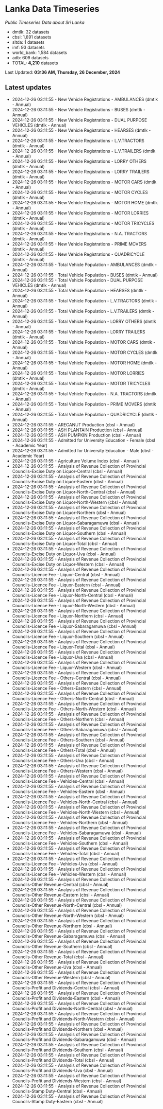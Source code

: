 # Lanka Data Timeseries
*Public Timeseries Data about Sri Lanka*

* dmtlk: 32 datasets
* cbsl: 1,891 datasets
* sltda: 1 datasets
* imf: 93 datasets
* world_bank: 1,584 datasets
* adb: 609 datasets
* TOTAL: **4,210** datasets

Last Updated: **03:36 AM, Thursday, 26 December, 2024**

## Latest updates

* 2024-12-26 03:11:55 - New Vehicle Registrations - AMBULANCES (dmtlk - Annual)
* 2024-12-26 03:11:55 - New Vehicle Registrations - BUSES (dmtlk - Annual)
* 2024-12-26 03:11:55 - New Vehicle Registrations - DUAL PURPOSE VEHICLES (dmtlk - Annual)
* 2024-12-26 03:11:55 - New Vehicle Registrations - HEARSES (dmtlk - Annual)
* 2024-12-26 03:11:55 - New Vehicle Registrations - L.V.TRACTORS (dmtlk - Annual)
* 2024-12-26 03:11:55 - New Vehicle Registrations - L.V.TRAILERS (dmtlk - Annual)
* 2024-12-26 03:11:55 - New Vehicle Registrations - LORRY OTHERS (dmtlk - Annual)
* 2024-12-26 03:11:55 - New Vehicle Registrations - LORRY TRAILERS (dmtlk - Annual)
* 2024-12-26 03:11:55 - New Vehicle Registrations - MOTOR CARS (dmtlk - Annual)
* 2024-12-26 03:11:55 - New Vehicle Registrations - MOTOR CYCLES (dmtlk - Annual)
* 2024-12-26 03:11:55 - New Vehicle Registrations - MOTOR HOME (dmtlk - Annual)
* 2024-12-26 03:11:55 - New Vehicle Registrations - MOTOR LORRIES (dmtlk - Annual)
* 2024-12-26 03:11:55 - New Vehicle Registrations - MOTOR TRICYCLES (dmtlk - Annual)
* 2024-12-26 03:11:55 - New Vehicle Registrations - N.A. TRACTORS (dmtlk - Annual)
* 2024-12-26 03:11:55 - New Vehicle Registrations - PRIME MOVERS (dmtlk - Annual)
* 2024-12-26 03:11:55 - New Vehicle Registrations - QUADRICYCLE (dmtlk - Annual)
* 2024-12-26 03:11:55 - Total Vehicle Population - AMBULANCES (dmtlk - Annual)
* 2024-12-26 03:11:55 - Total Vehicle Population - BUSES (dmtlk - Annual)
* 2024-12-26 03:11:55 - Total Vehicle Population - DUAL PURPOSE VEHICLES (dmtlk - Annual)
* 2024-12-26 03:11:55 - Total Vehicle Population - HEARSES (dmtlk - Annual)
* 2024-12-26 03:11:55 - Total Vehicle Population - L.V.TRACTORS (dmtlk - Annual)
* 2024-12-26 03:11:55 - Total Vehicle Population - L.V.TRAILERS (dmtlk - Annual)
* 2024-12-26 03:11:55 - Total Vehicle Population - LORRY OTHERS (dmtlk - Annual)
* 2024-12-26 03:11:55 - Total Vehicle Population - LORRY TRAILERS (dmtlk - Annual)
* 2024-12-26 03:11:55 - Total Vehicle Population - MOTOR CARS (dmtlk - Annual)
* 2024-12-26 03:11:55 - Total Vehicle Population - MOTOR CYCLES (dmtlk - Annual)
* 2024-12-26 03:11:55 - Total Vehicle Population - MOTOR HOME (dmtlk - Annual)
* 2024-12-26 03:11:55 - Total Vehicle Population - MOTOR LORRIES (dmtlk - Annual)
* 2024-12-26 03:11:55 - Total Vehicle Population - MOTOR TRICYCLES (dmtlk - Annual)
* 2024-12-26 03:11:55 - Total Vehicle Population - N.A. TRACTORS (dmtlk - Annual)
* 2024-12-26 03:11:55 - Total Vehicle Population - PRIME MOVERS (dmtlk - Annual)
* 2024-12-26 03:11:55 - Total Vehicle Population - QUADRICYCLE (dmtlk - Annual)
* 2024-12-26 03:11:55 - ARECANUT Production (cbsl - Annual)
* 2024-12-26 03:11:55 - ASH PLANTAIN Production (cbsl - Annual)
* 2024-12-26 03:11:55 - ASH PUMPKIN Production (cbsl - Annual)
* 2024-12-26 03:11:55 - Admitted for University Education - Female (cbsl - Academic Year)
* 2024-12-26 03:11:55 - Admitted for University Education - Male (cbsl - Academic Year)
* 2024-12-26 03:11:55 - Agriculture Volume Index (cbsl - Annual)
* 2024-12-26 03:11:55 - Analysis of Revenue Collection of Provincial Councils-Excise Duty on Liquor-Central (cbsl - Annual)
* 2024-12-26 03:11:55 - Analysis of Revenue Collection of Provincial Councils-Excise Duty on Liquor-Eastern (cbsl - Annual)
* 2024-12-26 03:11:55 - Analysis of Revenue Collection of Provincial Councils-Excise Duty on Liquor-North-Central (cbsl - Annual)
* 2024-12-26 03:11:55 - Analysis of Revenue Collection of Provincial Councils-Excise Duty on Liquor-North-Western (cbsl - Annual)
* 2024-12-26 03:11:55 - Analysis of Revenue Collection of Provincial Councils-Excise Duty on Liquor-Northern (cbsl - Annual)
* 2024-12-26 03:11:55 - Analysis of Revenue Collection of Provincial Councils-Excise Duty on Liquor-Sabaragamuwa (cbsl - Annual)
* 2024-12-26 03:11:55 - Analysis of Revenue Collection of Provincial Councils-Excise Duty on Liquor-Southern (cbsl - Annual)
* 2024-12-26 03:11:55 - Analysis of Revenue Collection of Provincial Councils-Excise Duty on Liquor-Total (cbsl - Annual)
* 2024-12-26 03:11:55 - Analysis of Revenue Collection of Provincial Councils-Excise Duty on Liquor-Uva (cbsl - Annual)
* 2024-12-26 03:11:55 - Analysis of Revenue Collection of Provincial Councils-Excise Duty on Liquor-Western (cbsl - Annual)
* 2024-12-26 03:11:55 - Analysis of Revenue Collection of Provincial Councils-Licence Fee - Liquor-Central (cbsl - Annual)
* 2024-12-26 03:11:55 - Analysis of Revenue Collection of Provincial Councils-Licence Fee - Liquor-Eastern (cbsl - Annual)
* 2024-12-26 03:11:55 - Analysis of Revenue Collection of Provincial Councils-Licence Fee - Liquor-North-Central (cbsl - Annual)
* 2024-12-26 03:11:55 - Analysis of Revenue Collection of Provincial Councils-Licence Fee - Liquor-North-Western (cbsl - Annual)
* 2024-12-26 03:11:55 - Analysis of Revenue Collection of Provincial Councils-Licence Fee - Liquor-Northern (cbsl - Annual)
* 2024-12-26 03:11:55 - Analysis of Revenue Collection of Provincial Councils-Licence Fee - Liquor-Sabaragamuwa (cbsl - Annual)
* 2024-12-26 03:11:55 - Analysis of Revenue Collection of Provincial Councils-Licence Fee - Liquor-Southern (cbsl - Annual)
* 2024-12-26 03:11:55 - Analysis of Revenue Collection of Provincial Councils-Licence Fee - Liquor-Total (cbsl - Annual)
* 2024-12-26 03:11:55 - Analysis of Revenue Collection of Provincial Councils-Licence Fee - Liquor-Uva (cbsl - Annual)
* 2024-12-26 03:11:55 - Analysis of Revenue Collection of Provincial Councils-Licence Fee - Liquor-Western (cbsl - Annual)
* 2024-12-26 03:11:55 - Analysis of Revenue Collection of Provincial Councils-Licence Fee - Others-Central (cbsl - Annual)
* 2024-12-26 03:11:55 - Analysis of Revenue Collection of Provincial Councils-Licence Fee - Others-Eastern (cbsl - Annual)
* 2024-12-26 03:11:55 - Analysis of Revenue Collection of Provincial Councils-Licence Fee - Others-North-Central (cbsl - Annual)
* 2024-12-26 03:11:55 - Analysis of Revenue Collection of Provincial Councils-Licence Fee - Others-North-Western (cbsl - Annual)
* 2024-12-26 03:11:55 - Analysis of Revenue Collection of Provincial Councils-Licence Fee - Others-Northern (cbsl - Annual)
* 2024-12-26 03:11:55 - Analysis of Revenue Collection of Provincial Councils-Licence Fee - Others-Sabaragamuwa (cbsl - Annual)
* 2024-12-26 03:11:55 - Analysis of Revenue Collection of Provincial Councils-Licence Fee - Others-Southern (cbsl - Annual)
* 2024-12-26 03:11:55 - Analysis of Revenue Collection of Provincial Councils-Licence Fee - Others-Total (cbsl - Annual)
* 2024-12-26 03:11:55 - Analysis of Revenue Collection of Provincial Councils-Licence Fee - Others-Uva (cbsl - Annual)
* 2024-12-26 03:11:55 - Analysis of Revenue Collection of Provincial Councils-Licence Fee - Others-Western (cbsl - Annual)
* 2024-12-26 03:11:55 - Analysis of Revenue Collection of Provincial Councils-Licence Fee - Vehicles-Central (cbsl - Annual)
* 2024-12-26 03:11:55 - Analysis of Revenue Collection of Provincial Councils-Licence Fee - Vehicles-Eastern (cbsl - Annual)
* 2024-12-26 03:11:55 - Analysis of Revenue Collection of Provincial Councils-Licence Fee - Vehicles-North-Central (cbsl - Annual)
* 2024-12-26 03:11:55 - Analysis of Revenue Collection of Provincial Councils-Licence Fee - Vehicles-North-Western (cbsl - Annual)
* 2024-12-26 03:11:55 - Analysis of Revenue Collection of Provincial Councils-Licence Fee - Vehicles-Northern (cbsl - Annual)
* 2024-12-26 03:11:55 - Analysis of Revenue Collection of Provincial Councils-Licence Fee - Vehicles-Sabaragamuwa (cbsl - Annual)
* 2024-12-26 03:11:55 - Analysis of Revenue Collection of Provincial Councils-Licence Fee - Vehicles-Southern (cbsl - Annual)
* 2024-12-26 03:11:55 - Analysis of Revenue Collection of Provincial Councils-Licence Fee - Vehicles-Total (cbsl - Annual)
* 2024-12-26 03:11:55 - Analysis of Revenue Collection of Provincial Councils-Licence Fee - Vehicles-Uva (cbsl - Annual)
* 2024-12-26 03:11:55 - Analysis of Revenue Collection of Provincial Councils-Licence Fee - Vehicles-Western (cbsl - Annual)
* 2024-12-26 03:11:55 - Analysis of Revenue Collection of Provincial Councils-Other Revenue-Central (cbsl - Annual)
* 2024-12-26 03:11:55 - Analysis of Revenue Collection of Provincial Councils-Other Revenue-Eastern (cbsl - Annual)
* 2024-12-26 03:11:55 - Analysis of Revenue Collection of Provincial Councils-Other Revenue-North-Central (cbsl - Annual)
* 2024-12-26 03:11:55 - Analysis of Revenue Collection of Provincial Councils-Other Revenue-North-Western (cbsl - Annual)
* 2024-12-26 03:11:55 - Analysis of Revenue Collection of Provincial Councils-Other Revenue-Northern (cbsl - Annual)
* 2024-12-26 03:11:55 - Analysis of Revenue Collection of Provincial Councils-Other Revenue-Sabaragamuwa (cbsl - Annual)
* 2024-12-26 03:11:55 - Analysis of Revenue Collection of Provincial Councils-Other Revenue-Southern (cbsl - Annual)
* 2024-12-26 03:11:55 - Analysis of Revenue Collection of Provincial Councils-Other Revenue-Total (cbsl - Annual)
* 2024-12-26 03:11:55 - Analysis of Revenue Collection of Provincial Councils-Other Revenue-Uva (cbsl - Annual)
* 2024-12-26 03:11:55 - Analysis of Revenue Collection of Provincial Councils-Other Revenue-Western (cbsl - Annual)
* 2024-12-26 03:11:55 - Analysis of Revenue Collection of Provincial Councils-Profit and Dividends-Central (cbsl - Annual)
* 2024-12-26 03:11:55 - Analysis of Revenue Collection of Provincial Councils-Profit and Dividends-Eastern (cbsl - Annual)
* 2024-12-26 03:11:55 - Analysis of Revenue Collection of Provincial Councils-Profit and Dividends-North-Central (cbsl - Annual)
* 2024-12-26 03:11:55 - Analysis of Revenue Collection of Provincial Councils-Profit and Dividends-North-Western (cbsl - Annual)
* 2024-12-26 03:11:55 - Analysis of Revenue Collection of Provincial Councils-Profit and Dividends-Northern (cbsl - Annual)
* 2024-12-26 03:11:55 - Analysis of Revenue Collection of Provincial Councils-Profit and Dividends-Sabaragamuwa (cbsl - Annual)
* 2024-12-26 03:11:55 - Analysis of Revenue Collection of Provincial Councils-Profit and Dividends-Southern (cbsl - Annual)
* 2024-12-26 03:11:55 - Analysis of Revenue Collection of Provincial Councils-Profit and Dividends-Total (cbsl - Annual)
* 2024-12-26 03:11:55 - Analysis of Revenue Collection of Provincial Councils-Profit and Dividends-Uva (cbsl - Annual)
* 2024-12-26 03:11:55 - Analysis of Revenue Collection of Provincial Councils-Profit and Dividends-Western (cbsl - Annual)
* 2024-12-26 03:11:55 - Analysis of Revenue Collection of Provincial Councils-Stamp Duty-Central (cbsl - Annual)
* 2024-12-26 03:11:55 - Analysis of Revenue Collection of Provincial Councils-Stamp Duty-Eastern (cbsl - Annual)